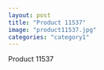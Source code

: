 ```yaml
---
layout: post
title: "Product 11537"
image: "product11537.jpg"
categories: "category1"
---
```

Product 11537
